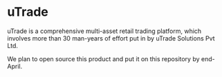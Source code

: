 # uTrade

uTrade is a comprehensive multi-asset retail trading platform, which involves more than 30 man-years of effort put in by uTrade Solutions Pvt Ltd.

We plan to open source this product and put it on this repository by end-April.
